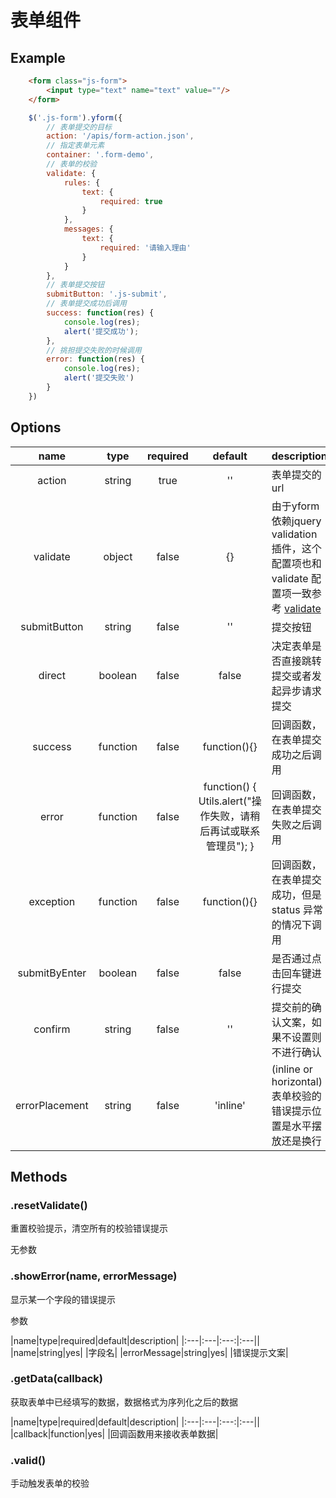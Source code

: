 # 表单组件

## Example

```html
    <form class="js-form">
        <input type="text" name="text" value=""/>
    </form>
```

```javascript
    $('.js-form').yform({
        // 表单提交的目标
        action: '/apis/form-action.json',
        // 指定表单元素
        container: '.form-demo',
        // 表单的校验
        validate: {
            rules: {
                text: {
                    required: true
                }
            },
            messages: {
                text: {
                    required: '请输入理由'
                }
            }
        },
        // 表单提交按钮
        submitButton: '.js-submit',
        // 表单提交成功后调用
        success: function(res) {
            console.log(res);
            alert('提交成功');
        },
        // 挑担提交失败的时候调用
        error: function(res) {
            console.log(res);
            alert('提交失败')
        }
    })
```

## Options

|name|type|required|default|description|
|:---:|:---:|:---:|:---:|:---|
|action|string|true|''|表单提交的url|
|validate|object|false|{}|由于yform依赖jquery validation 插件，这个配置项也和 validate 配置项一致参考 [validate](https://jqueryvalidation.org/validate)|
|submitButton|string|false|''|提交按钮|
|direct|boolean|false|false|决定表单是否直接跳转提交或者发起异步请求提交|
|success|function|false|function(){}|回调函数，在表单提交成功之后调用|
|error|function|false|function() { Utils.alert("操作失败，请稍后再试或联系管理员"); }|回调函数，在表单提交失败之后调用|
|exception|function|false|function(){}|回调函数，在表单提交成功，但是 status 异常的情况下调用|
|submitByEnter|boolean|false|false|是否通过点击回车键进行提交|
|confirm|string|false|''|提交前的确认文案，如果不设置则不进行确认|
|errorPlacement|string|false|'inline'|(inline or horizontal) 表单校验的错误提示位置是水平摆放还是换行|

## Methods

### .resetValidate()

重置校验提示，清空所有的校验错误提示

无参数

### .showError(name, errorMessage)

显示某一个字段的错误提示

参数

|name|type|required|default|description|
|:---|:---|:---:|:---||
|name|string|yes| |字段名|
|errorMessage|string|yes| |错误提示文案|

### .getData(callback)

获取表单中已经填写的数据，数据格式为序列化之后的数据

|name|type|required|default|description|
|:---|:---|:---:|:---||
|callback|function|yes| |回调函数用来接收表单数据|

### .valid()

手动触发表单的校验
